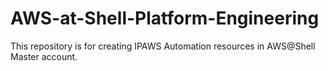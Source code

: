 # AWS-at-Shell-Platform-Engineering
This repository is for creating IPAWS Automation resources in AWS@Shell Master account.